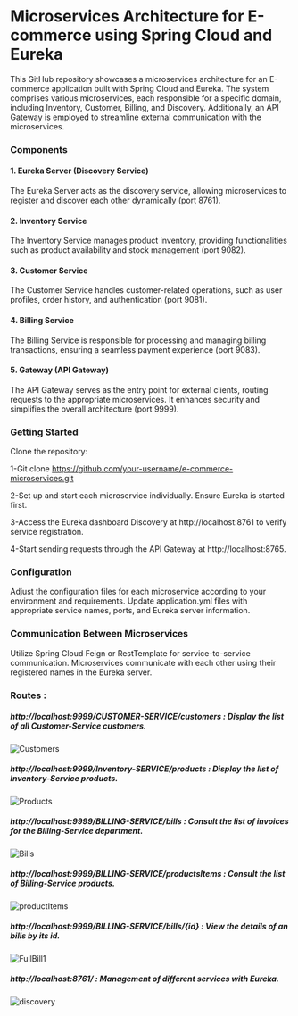 # Microservices Architecture for E-commerce using Spring Cloud and Eureka

This GitHub repository showcases a microservices architecture for an E-commerce application built with Spring Cloud and Eureka. The system comprises various microservices, each responsible for a specific domain, including Inventory, Customer, Billing, and Discovery. Additionally, an API Gateway is employed to streamline external communication with the microservices.

### Components
#### 1. Eureka Server (Discovery Service)
The Eureka Server acts as the discovery service, allowing microservices to register and discover each other dynamically (port 8761).

#### 2. Inventory Service
The Inventory Service manages product inventory, providing functionalities such as product availability and stock management (port 9082).

#### 3. Customer Service
The Customer Service handles customer-related operations, such as user profiles, order history, and authentication (port 9081).

#### 4. Billing Service
The Billing Service is responsible for processing and managing billing transactions, ensuring a seamless payment experience (port 9083).

#### 5. Gateway (API Gateway)
The API Gateway serves as the entry point for external clients, routing requests to the appropriate microservices. It enhances security and simplifies the overall architecture (port 9999).

### Getting Started
Clone the repository:

1-Git clone [https://github.com/your-username/e-commerce-microservices.git ](https://github.com/Ennia-Fahd/TP3_Microservice_SpringCloud_Eureka)

2-Set up and start each microservice individually. Ensure Eureka is started first.

3-Access the Eureka dashboard Discovery at http://localhost:8761 to verify service registration.

4-Start sending requests through the API Gateway at http://localhost:8765.

### Configuration
Adjust the configuration files for each microservice according to your environment and requirements. Update application.yml files with appropriate service names, ports, and Eureka server information.

### Communication Between Microservices
Utilize Spring Cloud Feign or RestTemplate for service-to-service communication. Microservices communicate with each other using their registered names in the Eureka server.

### Routes :
##### http://localhost:9999/CUSTOMER-SERVICE/customers : Display the list of all Customer-Service customers.
![Customers](https://github.com/Ennia-Fahd/TP3_Microservice_SpringCloud_Eureka/assets/92646945/2124e73e-b074-4bcd-8f88-06f7dc9d40fe)
##### http://localhost:9999/Inventory-SERVICE/products : Display the list of Inventory-Service products.
![Products](https://github.com/Ennia-Fahd/TP3_Microservice_SpringCloud_Eureka/assets/92646945/5edb3705-68c0-45e8-8dff-c6b74de17db0)
##### http://localhost:9999/BILLING-SERVICE/bills : Consult the list of invoices for the Billing-Service department.
![Bills](https://github.com/Ennia-Fahd/TP3_Microservice_SpringCloud_Eureka/assets/92646945/a74f7ea6-3ec0-4823-93fa-2be4cb236a07)
##### http://localhost:9999/BILLING-SERVICE/productsItems : Consult the list of Billing-Service products.
![productItems](https://github.com/Ennia-Fahd/TP3_Microservice_SpringCloud_Eureka/assets/92646945/c74cf0cb-375c-411d-9492-142fdc1ebbb7)
##### http://localhost:9999/BILLING-SERVICE/bills/{id} : View the details of an bills by its id.
![FullBill1](https://github.com/Ennia-Fahd/TP3_Microservice_SpringCloud_Eureka/assets/92646945/67234bc3-02ca-4e59-a198-dba7a8501be9)
##### http://localhost:8761/ : Management of different services with Eureka.
![discovery](https://github.com/Ennia-Fahd/TP3_Microservice_SpringCloud_Eureka/assets/92646945/4e795e88-172f-4e96-b180-ce175d8a825d)



